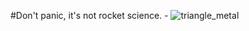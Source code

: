 #Don't panic, it's not rocket science. -
![triangle_metal](https://github.com/xTech-beintouch01/metal/blob/master/Screen%20Shot%202023-06-17%20at%2011.23.19.png)
